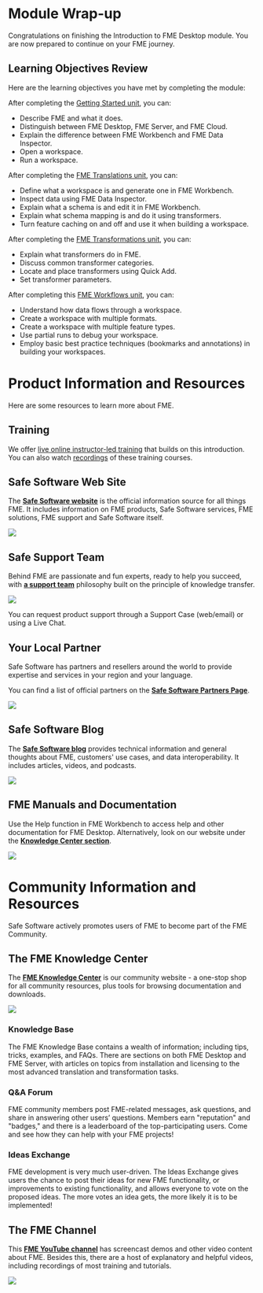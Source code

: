 # Module Wrap-up

Congratulations on finishing the Introduction to FME Desktop module. You are now prepared to continue on your FME journey.

## Learning Objectives Review

Here are the learning objectives you have met by completing the module:

After completing the [Getting Started unit](..\1.getting-started\1.01.getting-started.md), you can:
- Describe FME and what it does.
- Distinguish between FME Desktop, FME Server, and FME Cloud.
- Explain the difference between FME Workbench and FME Data Inspector.
- Open a workspace.
- Run a workspace.

After completing the [FME Translations unit](..\2.fme-translations\2.01.fme-translations.md), you can:
- Define what a workspace is and generate one in FME Workbench.
- Inspect data using FME Data Inspector.
- Explain what a schema is and edit it in FME Workbench.
- Explain what schema mapping is and do it using transformers.
- Turn feature caching on and off and use it when building a workspace.

After completing the [FME Transformations unit](..\3.fme-transformations\3.01.fme-transformations.md), you can:
- Explain what transformers do in FME.
- Discuss common transformer categories.
- Locate and place transformers using Quick Add.
- Set transformer parameters.

After completing this [FME Workflows unit](..\4.fme-workflows\4.01.fme-workflows.md), you can:
- Understand how data flows through a workspace.
- Create a workspace with multiple formats.
- Create a workspace with multiple feature types.
- Use partial runs to debug your workspace.
- Employ basic best practice techniques (bookmarks and annotations) in building your workspaces.

# Product Information and Resources #

Here are some resources to learn more about FME.

## Training

We offer [live online instructor-led training](https://www.safe.com/training/) that builds on this introduction. You can also watch [recordings](https://www.safe.com/training/recorded/) of these training courses.

## Safe Software Web Site ##

The **[Safe Software website](https://www.safe.com/ "Safe Software website")** is the official information source for all things FME. It includes information on FME products, Safe Software services, FME solutions, FME support and Safe Software itself.

![](./Images/Img6.01.SafeWebSite.png)

## Safe Support Team ##

Behind FME are passionate and fun experts, ready to help you succeed, with **[a support team](https://support.safe.com/knowledgeSubmitCase "FME Support Team page")** philosophy built on the principle of knowledge transfer.

![](./Images/Img6.02.SafeSupportTeam.png)

You can request product support through a Support Case (web/email) or using a Live Chat.

## Your Local Partner ##

Safe Software has partners and resellers around the world to provide expertise and services in your region and your language.

You can find a list of official partners on the **[Safe Software Partners Page](http://www.safe.com/partners/ "FME Partners Page")**.

![](./Images/Img6.03.SafePartnersWorldImage.png)

## Safe Software Blog ##

The **[Safe Software blog](http://blog.safe.com/ "Safe Software Blog")** provides technical information and general thoughts about FME, customers' use cases, and data interoperability. It includes articles, videos, and podcasts.

![](./Images/Img6.04.SafeBlog.png)

## FME Manuals and Documentation ##

Use the Help function in FME Workbench to access help and other documentation for FME Desktop. Alternatively, look on our website under the **[Knowledge Center section](https://support.safe.com/KnowledgeDocumentation "FME Product Documentation")**.

![](./Images/Img6.05.SafeDocumentation.png)

# Community Information and Resources #

Safe Software actively promotes users of FME to become part of the FME Community.

## The FME Knowledge Center ##

The **[FME Knowledge Center](https://knowledge.safe.com/ "FME Knowledge Center")** is our community website - a one-stop shop for all community resources, plus tools for browsing documentation and downloads.

![](./Images/Img6.06.KnowledgeCenter.png)

### Knowledge Base ###

The FME Knowledge Base contains a wealth of information; including tips, tricks, examples, and FAQs. There are sections on both FME Desktop and FME Server, with articles on topics from installation and licensing to the most advanced translation and transformation tasks.

### Q&A Forum ###

FME community members post FME-related messages, ask questions, and share in answering other users’ questions. Members earn "reputation" and "badges," and there is a leaderboard of the top-participating users. Come and see how they can help with your FME projects!

### Ideas Exchange ###

FME development is very much user-driven. The Ideas Exchange gives users the chance to post their ideas for new FME functionality, or improvements to existing functionality, and allows everyone to vote on the proposed ideas. The more votes an idea gets, the more likely it is to be implemented!

## The FME Channel ##

This **[FME YouTube channel](https://www.youtube.com/user/FMEchannel "FME YouTube Channel")** has screencast demos and other video content about FME. Besides this, there are a host of explanatory and helpful videos, including recordings of most training and tutorials.

![](./Images/Img6.07.FMEYouTubeChannel.png)
